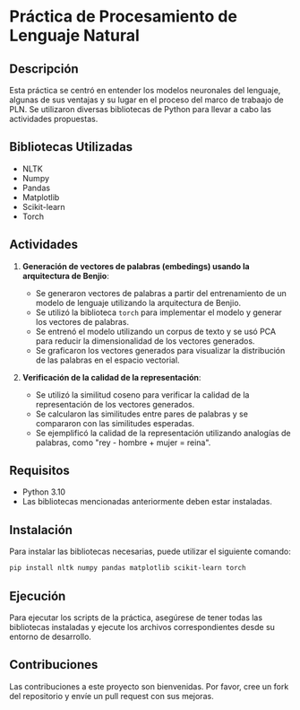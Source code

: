 # Práctica de Procesamiento de Lenguaje Natural

## Descripción
Esta práctica se centró en entender los modelos neuronales del lenguaje, algunas de sus ventajas y su lugar en el proceso del marco de trabaajo de PLN. Se utilizaron diversas bibliotecas de Python para llevar a cabo las actividades propuestas.

## Bibliotecas Utilizadas
- NLTK
- Numpy
- Pandas
- Matplotlib
- Scikit-learn
- Torch

## Actividades
1. **Generación de vectores de palabras (embedings) usando la arquitectura de Benjio**: 
    - Se generaron vectores de palabras a partir del entrenamiento de un modelo de lenguaje utilizando la arquitectura de Benjio.
    - Se utilizó la biblioteca `torch` para implementar el modelo y generar los vectores de palabras.
    - Se entrenó el modelo utilizando un corpus de texto y se usó PCA para reducir la dimensionalidad de los vectores generados.
    - Se graficaron los vectores generados para visualizar la distribución de las palabras en el espacio vectorial.
    
2. **Verificación de la calidad de la representación**:
    - Se utilizó la similitud coseno para verificar la calidad de la representación de los vectores generados.
    - Se calcularon las similitudes entre pares de palabras y se compararon con las similitudes esperadas.
    - Se ejemplificó la calidad de la representación utilizando analogías de palabras, como "rey - hombre + mujer = reina".

## Requisitos
- Python 3.10
- Las bibliotecas mencionadas anteriormente deben estar instaladas.

## Instalación
Para instalar las bibliotecas necesarias, puede utilizar el siguiente comando:
```bash
pip install nltk numpy pandas matplotlib scikit-learn torch
```

## Ejecución
Para ejecutar los scripts de la práctica, asegúrese de tener todas las bibliotecas instaladas y ejecute los archivos correspondientes desde su entorno de desarrollo.

## Contribuciones
Las contribuciones a este proyecto son bienvenidas. Por favor, cree un fork del repositorio y envíe un pull request con sus mejoras.